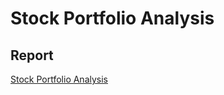 # Stock Portfolio Analysis

## Report
[Stock Portfolio Analysis](https://github.com/davisk83/stock-portfolio-analysis/blob/06253276f115f0c9c3f96c43dfe245b9661db3c0/stock_portfolio_analysis.ipynb)
